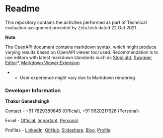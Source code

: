 # Readme

This repository contains the activities performed as part of Technical evaluation assignment provided by Zeta.tech dated 22 Oct 2021.

**Note**

The OpenAPI document contains markdown syntax, which might produce varying results based on OpenAPI viewer tool used. Recommendation is to use editors with latest markdown standards such as [Stoplight](https://stoplight.io/), [Swagger Editor](https://editor.swagger.io/)*, [Markdown Viewer Extension](https://chrome.google.com/webstore/detail/markdown-viewer/)

* - User experience might vary due to Markdown rendering

### Developer Information

**Thakur Ganeshsingh**

Contact - +91 7829389648 (Official), +91 9620217626 (Personal)

Email - [Official](thakurg785@thakurganeshsingh.com), [Important](thakur.ganeshsingh1992@gmail.com), [Personal](thakurg785@gmail.com)

Profiles - [LinkedIn](https://www.linkedin.com/in/thakur-ganeshsingh-thakur-264b5783/), [GitHub](https://github.com/thakurganeshsingh), [Slideshare](https://www.slideshare.net/thakurganeshsingh5), [Blog](https://thakurganeshsingh.com/), [Profile](https://thakurganeshsingh.in/)
